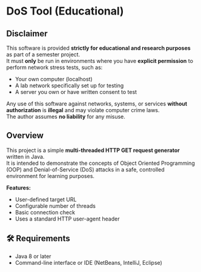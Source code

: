 # DoS Tool (Educational)

##  Disclaimer
This software is provided **strictly for educational and research purposes** as part of a semester project.  
It must **only** be run in environments where you have **explicit permission** to perform network stress tests, such as:
- Your own computer (localhost)
- A lab network specifically set up for testing
- A server you own or have written consent to test

Any use of this software against networks, systems, or services **without authorization** is **illegal** and may violate computer crime laws.  
The author assumes **no liability** for any misuse.

##  Overview
This project is a simple **multi-threaded HTTP GET request generator** written in Java.  
It is intended to demonstrate the concepts of Object Oriented Programming (OOP) and Denial-of-Service (DoS) attacks in a safe, controlled environment for learning purposes.

**Features:**
- User-defined target URL
- Configurable number of threads
- Basic connection check
- Uses a standard HTTP user-agent header

## 🛠 Requirements
- Java 8 or later
- Command-line interface or IDE (NetBeans, IntelliJ, Eclipse)


